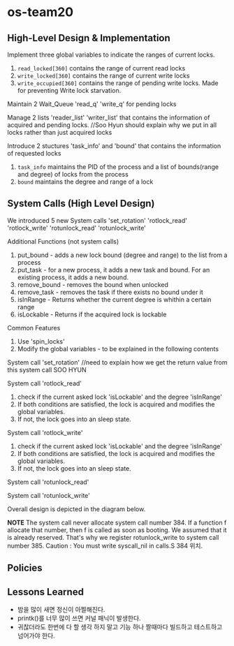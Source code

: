 # os-team20

## High-Level Design & Implementation
Implement three global variables to indicate the ranges of current locks.
1. `read_locked[360]` contains the range of current read locks  
2. `write_locked[360]` contains the range of current write locks
3. `write_occupied[360]` contains the range of pending write locks. Made for preventing Write lock starvation. 

Maintain 2 Wait_Queue 'read_q' 'write_q' for pending locks

Manage 2 lists 'reader_list' 'writer_list' that contains the information of acquired and pending locks.
//Soo Hyun should explain why we put in all locks rather than just acquired locks

Introduce 2 stuctures 'task_info' and 'bound' that contains the information of requested locks
1. `task_info` maintains the PID of the process and a list of bounds(range and degree) of locks from the process
2. `bound` maintains the degree and range of a lock

## System Calls (High Level Design)
We introduced 5 new System calls 'set_rotation' 'rotlock_read' 'rotlock_write' 'rotunlock_read' 'rotunlock_write'

Additional Functions (not system calls)
1.  put_bound - adds a new lock bound (degree and range) to the list from a process
2.  put_task - for a new process, it adds a new task and bound. For an existing process, it adds a new bound. 
3.  remove_bound - removes the bound when unlocked
4.  remove_task - removes the task if there exists no bound under it
5.  isInRange - Returns whether the current degree is whithin a certain range
6.  isLockable - Returns if the acquired lock is lockable

Common Features
1.  Use 'spin_locks'
2.  Modify the global variables - to be explained in the following contents 

System call 'set_rotation'
//need to explain how we get the return value from this system call SOO HYUN

System call 'rotlock_read' 
1.  check if the current asked lock 'isLockable' and the degree 'isInRange'
2.  If both conditions are satisfied, the lock is acquired and modifies the global variables. 
3.  If not, the lock goes into an sleep state.

System call 'rotlock_write' 
1.  check if the current asked lock 'isLockable' and the degree 'isInRange'
2.  If both conditions are satisfied, the lock is acquired and modifies the global variables. 
3.  If not, the lock goes into an sleep state.

System call 'rotunlock_read'

System call 'rotunlock_write'

Overall design is depicted in the diagram below.


**NOTE** The system call never allocate system call number 384. If a function f allocate that number, then f is called as soon as booting. We assumed that it is already reserved. That's why we register rotunlock_write to system call number 385.
Caution : You must write syscall_nil in calls.S 384 위치.

## Policies


## Lessons Learned
* 밤을 많이 새면 정신이 아찔해진다.
* printk()를 너무 많이 쓰면 커널 패닉이 발생한다.
* 귀찮더라도 한번에 다 할 생각 하지 말고 기능 하나 짤때마다 빌드하고 테스트하고 넘어가야 한다.
